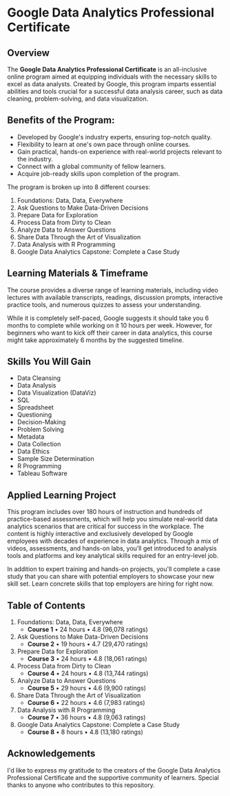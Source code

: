 # Google Data Analytics Professional Certificate

## Overview

The **Google Data Analytics Professional Certificate** is an all-inclusive online program aimed at equipping individuals with the necessary skills to excel as data analysts. Created by Google, this program imparts essential abilities and tools crucial for a successful data analysis career, such as data cleaning, problem-solving, and data visualization.

## Benefits of the Program:

- Developed by Google's industry experts, ensuring top-notch quality.
- Flexibility to learn at one's own pace through online courses.
- Gain practical, hands-on experience with real-world projects relevant to the industry.
- Connect with a global community of fellow learners.
- Acquire job-ready skills upon completion of the program.

The program is broken up into 8 different courses:

1. Foundations: Data, Data, Everywhere
2. Ask Questions to Make Data-Driven Decisions
3. Prepare Data for Exploration
4. Process Data from Dirty to Clean
5. Analyze Data to Answer Questions
6. Share Data Through the Art of Visualization
7. Data Analysis with R Programming
8. Google Data Analytics Capstone: Complete a Case Study

## Learning Materials & Timeframe

The course provides a diverse range of learning materials, including video lectures with available transcripts, readings, discussion prompts, interactive practice tools, and numerous quizzes to assess your understanding.

While it is completely self-paced, Google suggests it should take you 6 months to complete while working on it 10 hours per week. However, for beginners who want to kick off their career in data analytics, this course might take approximately 6 months by the suggested timeline.

## Skills You Will Gain

- Data Cleansing
- Data Analysis
- Data Visualization (DataViz)
- SQL
- Spreadsheet
- Questioning
- Decision-Making
- Problem Solving
- Metadata
- Data Collection
- Data Ethics
- Sample Size Determination
- R Programming
- Tableau Software

## Applied Learning Project

This program includes over 180 hours of instruction and hundreds of practice-based assessments, which will help you simulate real-world data analytics scenarios that are critical for success in the workplace. The content is highly interactive and exclusively developed by Google employees with decades of experience in data analytics. Through a mix of videos, assessments, and hands-on labs, you’ll get introduced to analysis tools and platforms and key analytical skills required for an entry-level job.

In addition to expert training and hands-on projects, you'll complete a case study that you can share with potential employers to showcase your new skill set. Learn concrete skills that top employers are hiring for right now.

## Table of Contents

1. Foundations: Data, Data, Everywhere
   - **Course 1** • 24 hours • 4.8 (96,078 ratings)
2. Ask Questions to Make Data-Driven Decisions
   - **Course 2** • 19 hours • 4.7 (29,470 ratings)
3. Prepare Data for Exploration
   - **Course 3** • 24 hours • 4.8 (18,061 ratings)
4. Process Data from Dirty to Clean
   - **Course 4** • 24 hours • 4.8 (13,744 ratings)
5. Analyze Data to Answer Questions
   - **Course 5** • 29 hours • 4.6 (9,900 ratings)
6. Share Data Through the Art of Visualization
   - **Course 6** • 22 hours • 4.6 (7,983 ratings)
7. Data Analysis with R Programming
   - **Course 7** • 36 hours • 4.8 (9,063 ratings)
8. Google Data Analytics Capstone: Complete a Case Study
   - **Course 8** • 8 hours • 4.8 (13,180 ratings)


## Acknowledgements

I'd like to express my gratitude to the creators of the Google Data Analytics Professional Certificate and the supportive community of learners. Special thanks to anyone who contributes to this repository.

